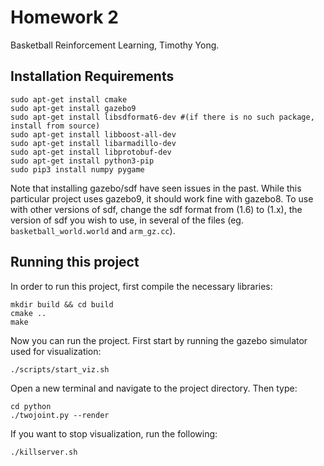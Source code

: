 # Homework 2

Basketball Reinforcement Learning, Timothy Yong.

## Installation Requirements

```
sudo apt-get install cmake
sudo apt-get install gazebo9
sudo apt-get install libsdformat6-dev #(if there is no such package, install from source)
sudo apt-get install libboost-all-dev
sudo apt-get install libarmadillo-dev
sudo apt-get install libprotobuf-dev
sudo apt-get install python3-pip
sudo pip3 install numpy pygame
```

Note that installing gazebo/sdf have seen issues in the past. While this
particular project uses gazebo9, it should work fine with gazebo8. To use with
other versions of sdf, change the sdf format from (1.6) to (1.x), the version of
sdf you wish to use, in several of the files (eg. `basketball_world.world` and
`arm_gz.cc`).

## Running this project

In order to run this project, first compile the necessary libraries:

```
mkdir build && cd build
cmake ..
make
```

Now you can run the project. First start by running the gazebo simulator used
for visualization:

```
./scripts/start_viz.sh
```

Open a new terminal and navigate to the project directory. Then type:

```
cd python
./twojoint.py --render
```

If you want to stop visualization, run the following:
```
./killserver.sh
```
